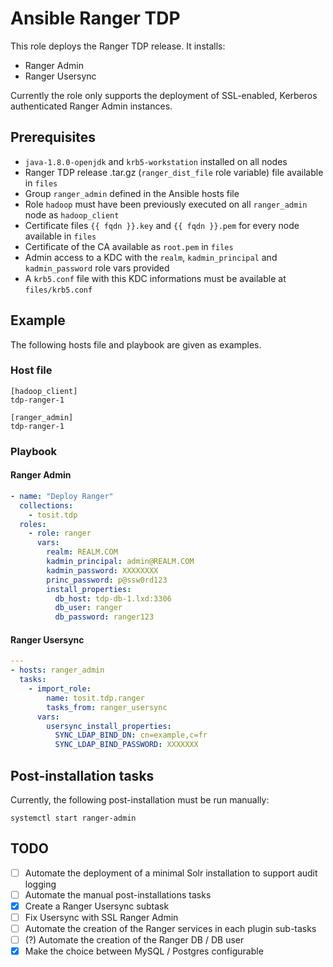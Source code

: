 # Ansible Ranger TDP

This role deploys the Ranger TDP release. It installs:

- Ranger Admin
- Ranger Usersync

Currently the role only supports the deployment of SSL-enabled, Kerberos authenticated Ranger Admin instances.

## Prerequisites

- `java-1.8.0-openjdk` and `krb5-workstation` installed on all nodes
- Ranger TDP release .tar.gz (`ranger_dist_file` role variable) file available in `files`
- Group `ranger_admin` defined in the Ansible hosts file
- Role `hadoop` must have been previously executed on all `ranger_admin` node as `hadoop_client`
- Certificate files `{{ fqdn }}.key` and `{{ fqdn }}.pem` for every node available in `files`
- Certificate of the CA available as `root.pem` in `files`
- Admin access to a KDC with the `realm`, `kadmin_principal` and `kadmin_password` role vars provided
- A `krb5.conf` file with this KDC informations must be available at `files/krb5.conf`

## Example

The following hosts file and playbook are given as examples.

### Host file

```
[hadoop_client]
tdp-ranger-1

[ranger_admin]
tdp-ranger-1
```

### Playbook

#### Ranger Admin

```yaml
- name: "Deploy Ranger"
  collections:
    - tosit.tdp
  roles:
    - role: ranger
      vars:
        realm: REALM.COM
        kadmin_principal: admin@REALM.COM
        kadmin_password: XXXXXXXX
        princ_password: p@ssw0rd123
        install_properties:
          db_host: tdp-db-1.lxd:3306
          db_user: ranger
          db_password: ranger123
```

#### Ranger Usersync

```yaml
---
- hosts: ranger_admin
  tasks:
    - import_role:
        name: tosit.tdp.ranger
        tasks_from: ranger_usersync
      vars:
        usersync_install_properties:
          SYNC_LDAP_BIND_DN: cn=example,c=fr
          SYNC_LDAP_BIND_PASSWORD: XXXXXXX
```
## Post-installation tasks

Currently, the following post-installation must be run manually:

```
systemctl start ranger-admin
```

## TODO

- [ ] Automate the deployment of a minimal Solr installation to support audit logging
- [ ] Automate the manual post-installations tasks
- [x] Create a Ranger Usersync subtask
- [ ] Fix Usersync with SSL Ranger Admin
- [ ] Automate the creation of the Ranger services in each plugin sub-tasks
- [ ] (?) Automate the creation of the Ranger DB / DB user
- [x] Make the choice between MySQL / Postgres configurable
